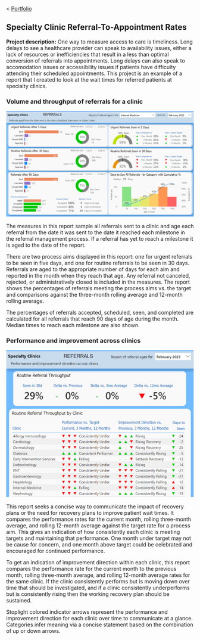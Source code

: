 < [Portfolio](/)

## Specialty Clinic Referral-To-Appointment Rates

**Project description:** One way to measure access to care is timeliness.  Long delays to see a healthcare provider can speak to availability issues, either a lack of resources or inefficiencies that result in a less than optimal conversion of referrals into appointments. Long delays can also speak to accomodation issues or accessibility issues if patients have difficulty attending their scheduled appointments.
This project is an example of a report that I created to look at the wait times for referred patients at specialty clinics. 

### Volume and throughput of referrals for a clinic

<a href="images/internal_med_referrals.jpg"><img src="images/internal_med_referrals.jpg?raw=true"/></a> 

The measures in this report sample all referrals sent to a clinic and age each referral from the date it was sent to the date it reached each milestone in the referral management process. If a referral has yet to reach a milestone it is aged to the date of the report. 

There are two process aims displayed in this report: one for urgent referrals to be seen in five days, and one for routine referrals to be seen in 30 days.  Referrals are aged to the appropriate number of days for each aim and reported in the month when they reach that age. Any referral not canceled, rejected, or administratively closed is included in the measures. The report shows the percentages of referrals meeting the process aims vs. the target and comparisons against the three-month rolling average and 12-month rolling average.

The percentages of referrals accepted, scheduled, seen, and completed are calculated for all referrals that reach 90 days of age during the month.  Median times to reach each milestone are also shown. 

### Performance and improvement across clinics

<a href="images/referral_performance.jpg"><img src="images/referral_performance.jpg?raw=true"/></a> 

This report seeks a concise way to communicate the impact of recovery plans or the need for recovery plans to improve patient wait times. It compares the performance rates for the current month, rolling three-month average, and rolling 12-month average against the target rate for a process aim. This gives an indication of how consistently each clinic is meeting targets and maintaining that performance. One month under target may not be cause for concern, and one month above target could be celebrated and encouraged for continued performance. 

To get an indication of improvement direction within each clinic, this report compares the performance rate for the current month to the previous month, rolling three-month average, and rolling 12-month average rates for the same clinic. If the clinic consistently performs but is moving down over time that should be investigated, and if a clinic consistently underperforms but is consistently rising then the working recovery plan should be sustained. 

Stoplight colored indicator arrows represent the performance and improvement direction for each clinic over time to communicate at a glance. Categories infer meaning via a concise statement based on the combination of up or down arrows. 

